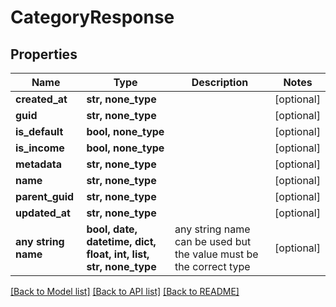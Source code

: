 # CategoryResponse


## Properties
Name | Type | Description | Notes
------------ | ------------- | ------------- | -------------
**created_at** | **str, none_type** |  | [optional] 
**guid** | **str, none_type** |  | [optional] 
**is_default** | **bool, none_type** |  | [optional] 
**is_income** | **bool, none_type** |  | [optional] 
**metadata** | **str, none_type** |  | [optional] 
**name** | **str, none_type** |  | [optional] 
**parent_guid** | **str, none_type** |  | [optional] 
**updated_at** | **str, none_type** |  | [optional] 
**any string name** | **bool, date, datetime, dict, float, int, list, str, none_type** | any string name can be used but the value must be the correct type | [optional]

[[Back to Model list]](../README.md#documentation-for-models) [[Back to API list]](../README.md#documentation-for-api-endpoints) [[Back to README]](../README.md)


